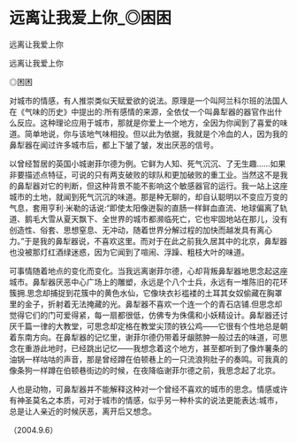 # 远离让我爱上你_◎困困

远离让我爱上你

远离让我爱上你

◎困困

对城市的情感，有人推崇类似天赋爱欲的说法。原理是一个叫阿兰科尔班的法国人在《气味的历史》中提出的:所有感情的来源，全依仗一个叫鼻犁器的器官作出什么反应。这种理论应用于城市，那就是你爱上一个地方，全因为你闻到了喜爱的味道。简单地说，你与该地气味相投。但以此为依据，我就是个冷血的人，因为我的鼻犁器在闻过许多城市后，都上下皱了皱，发出厌恶的信号。

以曾经暂居的英国小城谢菲尔德为例。它鲜为人知、死气沉沉、了无生趣……如果非要描述点特征，可说的只有两支破败的球队和更加破败的重工业。当然这不是我的鼻犁器对它的判断，但这种背景不能不影响这个敏感器官的运行。我一站上这座城市的土地，就闻到死气沉沉的味道。那是种无聊的，却自认聪明以不变应万变的气息，套用亨利·米勒的话说:“即使太阳像迸裂的直肠一样鲜血直流、地球偏离了轨道、鹅毛大雪从夏天飘下、全世界的城市都濒临死亡，它也牢固地站在那儿，没有创造性、俗套、思想窒息、无冲动，随着世界分解过程的加快而越发具有离心力。”于是我的鼻犁器说，不喜欢这里。而对于在此之前我久居其中的北京，鼻犁器也没被那灯红酒绿迷惑，因为它闻到了喧闹、浮躁、粗枝大叶的味道。

可事情随着地点的变化而变化。当我远离谢菲尔德，心却背叛鼻犁器地思念起这座城市。鼻犁器厌恶中心广场上的雕塑，永远是个八个士兵，永远有一堆陈旧的花环簇拥.思念却捕捉到花簇中的黄色水仙，它像块衣衫褴褛的土耳其女奴偷藏在胸罩里的金子，折射着无法掩藏的光。鼻犁器不喜欢一个连一个的青石店铺.但思念却觉得它们的门可爱得紧，每一扇都很低，仿佛专为侏儒和小妖精设计。鼻犁器还讨厌千篇一律的大教堂，可思念却定格在教堂尖顶的铁公鸡——它很有个性地总是朝着东南方向。在鼻犁器的记忆里，谢菲尔德仍带着牙龈脓肿一般过去的味道，可思念在重游此地时，已经跳出记忆——我想念着这个地方，甚至都听到了像炸薯条的油锅一样咕咕的声音，那是曾经蹲在伯顿巷上的一只流浪狗肚子的奏鸣。可我真的像条狗一样蹲在伯顿巷街边的时候，在夜降临谢菲尔德之前，我思念起了北京。

人也是动物，可鼻犁器并不能解释这种对一个曾经不喜欢的城市的思念。情感或许有神圣莫名之本质，可对于城市的情感，似乎另一种朴实的说法更能表达:城市，总是让人亲近的时候厌恶，离开后又想念。

（2004.9.6）